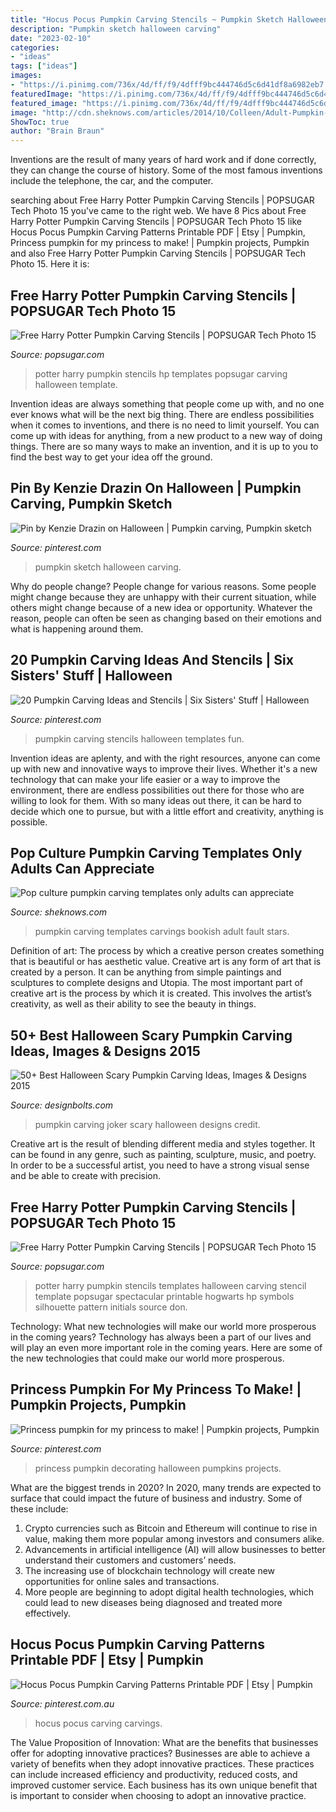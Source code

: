 ```yaml
---
title: "Hocus Pocus Pumpkin Carving Stencils ~ Pumpkin Sketch Halloween Carving"
description: "Pumpkin sketch halloween carving"
date: "2023-02-10"
categories:
- "ideas"
tags: ["ideas"]
images:
- "https://i.pinimg.com/736x/4d/ff/f9/4dfff9bc444746d5c6d41df8a6982eb7.jpg"
featuredImage: "https://i.pinimg.com/736x/4d/ff/f9/4dfff9bc444746d5c6d41df8a6982eb7.jpg"
featured_image: "https://i.pinimg.com/736x/4d/ff/f9/4dfff9bc444746d5c6d41df8a6982eb7.jpg"
image: "http://cdn.sheknows.com/articles/2014/10/Colleen/Adult-Pumpkin-Bookish.jpg"
ShowToc: true
author: "Brain Braun"
---
```



Inventions are the result of many years of hard work and if done correctly, they can change the course of history. Some of the most famous inventions include the telephone, the car, and the computer.

	

		
searching about Free Harry Potter Pumpkin Carving Stencils | POPSUGAR Tech Photo 15 you've came to the right web. We have 8 Pics about Free Harry Potter Pumpkin Carving Stencils | POPSUGAR Tech Photo 15 like Hocus Pocus Pumpkin Carving Patterns Printable PDF | Etsy | Pumpkin, Princess pumpkin for my princess to make! | Pumpkin projects, Pumpkin and also Free Harry Potter Pumpkin Carving Stencils | POPSUGAR Tech Photo 15. Here it is:
		
    
## Free Harry Potter Pumpkin Carving Stencils | POPSUGAR Tech Photo 15

<img loading=lazy src="https://media1.popsugar-assets.com/files/thumbor/5DLdkxdzM4ll1_RxPTiIbcXHywU/fit-in/1200x630/filters:format_auto-!!-:strip_icc-!!-:fill-!white!-/2016/09/05/876/n/41570443/7789195a_hp_logo/i/Free-Harry-Potter-Pumpkin-Templates.jpg" onerror="this.onerror=null;this.src='https://tse4.mm.bing.net/th?id=OIP.rNvIm3PtxSQxEbxRUBGKmwHaD4&amp;pid=15.1';" alt="Free Harry Potter Pumpkin Carving Stencils | POPSUGAR Tech Photo 15">

_Source: popsugar.com_

>potter harry pumpkin stencils hp templates popsugar carving halloween template. 

	

Invention ideas are always something that people come up with, and no one ever knows what will be the next big thing. There are endless possibilities when it comes to inventions, and there is no need to limit yourself. You can come up with ideas for anything, from a new product to a new way of doing things. There are so many ways to make an invention, and it is up to you to find the best way to get your idea off the ground.

    
## Pin By Kenzie Drazin On Halloween | Pumpkin Carving, Pumpkin Sketch

<img loading=lazy src="https://i.pinimg.com/originals/12/d6/b6/12d6b6ff05cababecd32584e6f7cf5a7.jpg" onerror="this.onerror=null;this.src='https://tse3.mm.bing.net/th?id=OIP.Ntq9c02z3lPt_va9iVTz1QHaFj&amp;pid=15.1';" alt="Pin by Kenzie Drazin on Halloween | Pumpkin carving, Pumpkin sketch">

_Source: pinterest.com_

>pumpkin sketch halloween carving. 

	

Why do people change?
People change for various reasons. Some people might change because they are unhappy with their current situation, while others might change because of a new idea or opportunity. Whatever the reason, people can often be seen as changing based on their emotions and what is happening around them.

    
## 20 Pumpkin Carving Ideas And Stencils | Six Sisters&#039; Stuff | Halloween

<img loading=lazy src="https://s-media-cache-ak0.pinimg.com/736x/57/a6/4b/57a64b16a5dec29d450c4147369bc28c--halloween-pumpkin-stencils-pumpkin-carving-templates.jpg" onerror="this.onerror=null;this.src='https://tse4.mm.bing.net/th?id=OIP.jgpWkpOzgLqpvq7bUHIu4QHaKT&amp;pid=15.1';" alt="20 Pumpkin Carving Ideas and Stencils | Six Sisters&#039; Stuff | Halloween">

_Source: pinterest.com_

>pumpkin carving stencils halloween templates fun. 

	

Invention ideas are aplenty, and with the right resources, anyone can come up with new and innovative ways to improve their lives. Whether it's a new technology that can make your life easier or a way to improve the environment, there are endless possibilities out there for those who are willing to look for them. With so many ideas out there, it can be hard to decide which one to pursue, but with a little effort and creativity, anything is possible.

    
## Pop Culture Pumpkin Carving Templates Only Adults Can Appreciate

<img loading=lazy src="http://cdn.sheknows.com/articles/2014/10/Colleen/Adult-Pumpkin-Bookish.jpg" onerror="this.onerror=null;this.src='https://tse3.mm.bing.net/th?id=OIP.vTNQ6QQWcqzGRSE9HKKN4wHaEK&amp;pid=15.1';" alt="Pop culture pumpkin carving templates only adults can appreciate">

_Source: sheknows.com_

>pumpkin carving templates carvings bookish adult fault stars. 

	

Definition of art: The process by which a creative person creates something that is beautiful or has aesthetic value.
Creative art is any form of art that is created by a person. It can be anything from simple paintings and sculptures to complete designs and Utopia. The most important part of creative art is the process by which it is created. This involves the artist’s creativity, as well as their ability to see the beauty in things.

    
## 50+ Best Halloween Scary Pumpkin Carving Ideas, Images &amp; Designs 2015

<img loading=lazy src="http://www.designbolts.com/wp-content/uploads/2015/09/Joker-Pumpkin-carving-ideas-2015.jpg" onerror="this.onerror=null;this.src='https://tse1.mm.bing.net/th?id=OIP.i6wZXIGeGYF8iLsTDfrkZAHaHa&amp;pid=15.1';" alt="50+ Best Halloween Scary Pumpkin Carving Ideas, Images &amp; Designs 2015">

_Source: designbolts.com_

>pumpkin carving joker scary halloween designs credit. 

	

Creative art is the result of blending different media and styles together. It can be found in any genre, such as painting, sculpture, music, and poetry. In order to be a successful artist, you need to have a strong visual sense and be able to create with precision.

    
## Free Harry Potter Pumpkin Carving Stencils | POPSUGAR Tech Photo 15

<img loading=lazy src="https://media1.popsugar-assets.com/files/thumbor/2PIVo7ozfteErCjdHr6iuuSyBnk/fit-in/728xorig/filters:format_auto-!!-:strip_icc-!!-/2016/09/05/876/n/41570443/7789195a_hp_logo/i/Free-Harry-Potter-Pumpkin-Templates.jpg" onerror="this.onerror=null;this.src='https://tse2.mm.bing.net/th?id=OIP.PMTAkQdZ5VEBnx_6f8oLowHaHa&amp;pid=15.1';" alt="Free Harry Potter Pumpkin Carving Stencils | POPSUGAR Tech Photo 15">

_Source: popsugar.com_

>potter harry pumpkin stencils templates halloween carving stencil template popsugar spectacular printable hogwarts hp symbols silhouette pattern initials source don. 

	

Technology: What new technologies will make our world more prosperous in the coming years?
Technology has always been a part of our lives and will play an even more important role in the coming years. Here are some of the new technologies that could make our world more prosperous.

    
## Princess Pumpkin For My Princess To Make! | Pumpkin Projects, Pumpkin

<img loading=lazy src="https://i.pinimg.com/originals/7b/5b/cb/7b5bcb5d5febd2faa15d30c3c16fc98b.jpg" onerror="this.onerror=null;this.src='https://tse4.mm.bing.net/th?id=OIP.oWars-GuRTyDd-PCC2quxAHaHa&amp;pid=15.1';" alt="Princess pumpkin for my princess to make! | Pumpkin projects, Pumpkin">

_Source: pinterest.com_

>princess pumpkin decorating halloween pumpkins projects. 

	

What are the biggest trends in 2020?
In 2020, many trends are expected to surface that could impact the future of business and industry. Some of these include:
1. Crypto currencies such as Bitcoin and Ethereum will continue to rise in value, making them more popular among investors and consumers alike.
2. Advancements in artificial intelligence (AI) will allow businesses to better understand their customers and customers’ needs.
3. The increasing use of blockchain technology will create new opportunities for online sales and transactions. 
4. More people are beginning to adopt digital health technologies, which could lead to new diseases being diagnosed and treated more effectively.

    
## Hocus Pocus Pumpkin Carving Patterns Printable PDF | Etsy | Pumpkin

<img loading=lazy src="https://i.pinimg.com/736x/4d/ff/f9/4dfff9bc444746d5c6d41df8a6982eb7.jpg" onerror="this.onerror=null;this.src='https://tse2.mm.bing.net/th?id=OIP.KamF9gnxDXfHgh2Pg4afDgHaJ4&amp;pid=15.1';" alt="Hocus Pocus Pumpkin Carving Patterns Printable PDF | Etsy | Pumpkin">

_Source: pinterest.com.au_

>hocus pocus carving carvings. 

	

The Value Proposition of Innovation: What are the benefits that businesses offer for adopting innovative practices?
Businesses are able to achieve a variety of benefits when they adopt innovative practices. These practices can include increased efficiency and productivity, reduced costs, and improved customer service. Each business has its own unique benefit that is important to consider when choosing to adopt an innovative practice.

